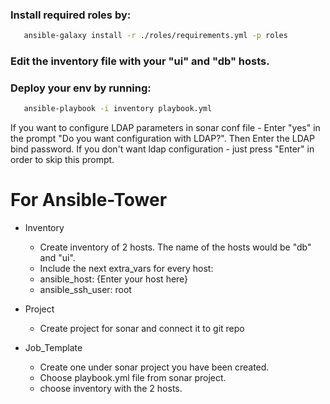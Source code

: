 ### Install required roles by:
```sh
   ansible-galaxy install -r ./roles/requirements.yml -p roles
```
 
### Edit the inventory file with your "ui" and "db" hosts. 


### Deploy your env by running:
```sh
   ansible-playbook -i inventory playbook.yml
```

If you want to configure LDAP parameters in sonar conf file - Enter "yes"
in the prompt "Do you want configuration with LDAP?". Then Enter the LDAP
bind password. If you don't want ldap configuration - just press "Enter" in
order to skip this prompt.

# For Ansible-Tower

 -  Inventory

    - Create inventory of 2 hosts. The name of the hosts would be "db" and "ui".
    - Include the next extra_vars for every host:
    - ansible_host: {Enter your host here}
    - ansible_ssh_user: root 

 - Project

    - Create project for sonar and connect it to git repo


 - Job_Template

    - Create one under sonar project you have been created.
    - Choose playbook.yml file from sonar project.
    - choose inventory with the 2 hosts.
